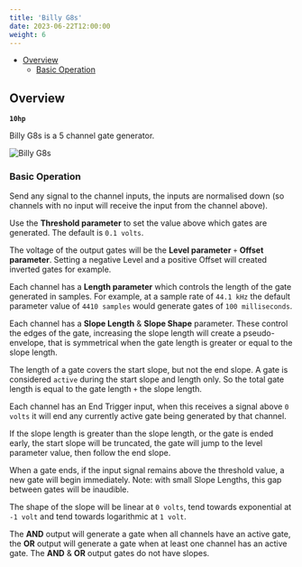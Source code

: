 ```yaml
---
title: 'Billy G8s'
date: 2023-06-22T12:00:00
weight: 6
---
```


- [Overview](#overview)
  - [Basic Operation](#basic-operation)

## Overview

**`10hp`**

Billy G8s is a 5 channel gate generator.

![Billy G8s](/images/billyg8s.png)

### Basic Operation

Send any signal to the channel inputs, the inputs are normalised down (so channels with no input
will receive the input from the channel above).

Use the **Threshold parameter** to set the value above which gates are generated. The default is
`0.1 volts`.

The voltage of the output gates will be the **Level parameter** `+` **Offset parameter**. Setting a
negative Level and a positive Offset will created inverted gates for example.

Each channel has a **Length parameter** which controls the length of the gate generated in samples.
For example, at a sample rate of `44.1 kHz` the default parameter value of `4410 samples` would
generate gates of `100 milliseconds`.

Each channel has a **Slope Length** & **Slope Shape** parameter. These control the edges of the
gate, increasing the slope length will create a pseudo-envelope, that is symmetrical when the gate
length is greater or equal to the slope length.

The length of a gate covers the start slope, but not the end slope. A gate is considered `active`
during the start slope and length only. So the total gate length is equal to the gate length `+` the
slope length.

Each channel has an End Trigger input, when this receives a signal above `0 volts` it will end any
currently active gate being generated by that channel.

If the slope length is greater than the slope length, or the gate is ended early, the start slope
will be truncated, the gate will jump to the level parameter value, then follow the end slope.

When a gate ends, if the input signal remains above the threshold value, a new gate will begin
immediately. Note: with small Slope Lengths, this gap between gates will be inaudible.

The shape of the slope will be linear at `0 volts`, tend towards exponential at `-1 volt` and tend
towards logarithmic at `1 volt`.

The **AND** output will generate a gate when all channels have an active gate, the **OR** output
will generate a gate when at least one channel has an active gate. The **AND** & **OR** output gates
do not have slopes.
